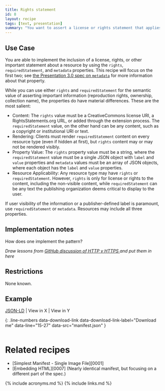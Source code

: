 ```yaml
---
title: Rights statement
id: 8
layout: recipe
tags: [text, presentation]
summary: "You want to assert a license or rights statement that applies to the content of the resource, such as the JSON of a Manifest or the pixels of an image."
---
```


## Use Case

You are able to implement the inclusion of a license, rights, or other important statement about a resource by using the `rights`, `requiredStatement`, and `metadata` properties. This recipe will focus on the first two; see [the Presentation 3.0 spec on `metadata`](https://iiif.io/api/presentation/3.0/#metadata) for more information about that property.

While you can use either `rights` and `requiredStatement` for the semantic value of asserting important information (reproduction rights, ownership, collection name), the properties do have material differences. These are the most salient:
+ Content: The `rights` value must be a CreativeCommons license URI, a RightsStatements.org URL, or added through the extension process. The `requiredStatement` value, on the other hand can be any content, such as a copyright or institutional URI or text.
+ Rendering: Clients must render `requiredStatement` content on every resource type (even if hidden at first), but `rights` content may or may not be rendered visibly.
+ Property Value: The `rights` property value must be a string, where the `requiredStatement` value must be a single JSON object with `label` and `value` properties and `metadata` values must be an array of JSON objects, where each object has the `label` and `value` properties.
+ Resource Applicability: Any resource type may have `rights` or `requiredStatement`. However, `rights` is only for license or rights to the content, including the non-visible content, while `requiredStatement` can be any text the publishing organization deems critical to display to the user.

If user visibility of the information or a publisher-defined label is paramount, use `requiredStatement` or `metadata`. Resources may include all three properties.

## Implementation notes

How does one implement the pattern?

*Draw lessons from [GitHub discussion of HTTP v HTTPS	](https://github.com/IIIF/api/issues/1874) and put them in here*

## Restrictions

None known.

## Example

[JSON-LD](manifest.json) | View in X | View in Y 

{: .line-numbers data-download-link data-download-link-label="Download me" data-line="15-27" data-src="manifest.json" }
```json
```

# Related recipes

* [Simplest Manifest - Single Image File][0001]
* [Embedding HTML][0007] (Nearly identical manifest, but focusing on a different part of the spec.)

{% include acronyms.md %}
{% include links.md %}

